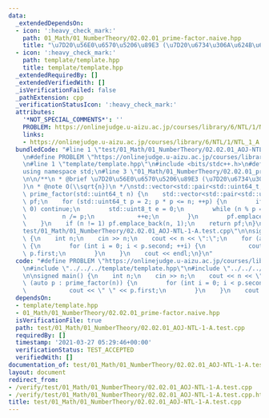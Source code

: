 ```yaml
---
data:
  _extendedDependsOn:
  - icon: ':heavy_check_mark:'
    path: 01_Math/01_NumberTheory/02.02.01_prime-factor.naive.hpp
    title: "\u7D20\u56E0\u6570\u5206\u89E3 (\u7D20\u6734\u306A\u624B\u6CD5)"
  - icon: ':heavy_check_mark:'
    path: template/template.hpp
    title: template/template.hpp
  _extendedRequiredBy: []
  _extendedVerifiedWith: []
  _isVerificationFailed: false
  _pathExtension: cpp
  _verificationStatusIcon: ':heavy_check_mark:'
  attributes:
    '*NOT_SPECIAL_COMMENTS*': ''
    PROBLEM: https://onlinejudge.u-aizu.ac.jp/courses/library/6/NTL/1/NTL_1_A
    links:
    - https://onlinejudge.u-aizu.ac.jp/courses/library/6/NTL/1/NTL_1_A
  bundledCode: "#line 1 \"test/01_Math/01_NumberTheory/02.02.01_AOJ-NTL-1-A.test.cpp\"\
    \n#define PROBLEM \"https://onlinejudge.u-aizu.ac.jp/courses/library/6/NTL/1/NTL_1_A\"\
    \n#line 1 \"template/template.hpp\"\n#include <bits/stdc++.h>\n#define int int64_t\n\
    using namespace std;\n#line 3 \"01_Math/01_NumberTheory/02.02.01_prime-factor.naive.hpp\"\
    \n\n/**\n * @brief \u7D20\u56E0\u6570\u5206\u89E3 (\u7D20\u6734\u306A\u624B\u6CD5\
    )\n * @note O(\\sqrt{n})\n */\nstd::vector<std::pair<std::uint64_t, std::uint8_t>>\
    \ prime_factor(std::uint64_t n) {\n    std::vector<std::pair<std::uint64_t, std::uint8_t>>\
    \ pf;\n    for (std::uint64_t p = 2; p * p <= n; ++p) {\n        if (n % p !=\
    \ 0) continue;\n        std::uint8_t e = 0;\n        while (n % p == 0) {\n  \
    \          n /= p;\n            ++e;\n        }\n        pf.emplace_back(p, e);\n\
    \    }\n    if (n != 1) pf.emplace_back(n, 1);\n    return pf;\n}\n#line 4 \"\
    test/01_Math/01_NumberTheory/02.02.01_AOJ-NTL-1-A.test.cpp\"\n\nsigned main()\
    \ {\n    int n;\n    cin >> n;\n    cout << n << \":\";\n    for (auto p : prime_factor(n))\
    \ {\n        for (int i = 0; i < p.second; ++i) {\n            cout << \" \" <<\
    \ p.first;\n        }\n    }\n    cout << endl;\n}\n"
  code: "#define PROBLEM \"https://onlinejudge.u-aizu.ac.jp/courses/library/6/NTL/1/NTL_1_A\"\
    \n#include \"../../../template/template.hpp\"\n#include \"../../../01_Math/01_NumberTheory/02.02.01_prime-factor.naive.hpp\"\
    \n\nsigned main() {\n    int n;\n    cin >> n;\n    cout << n << \":\";\n    for\
    \ (auto p : prime_factor(n)) {\n        for (int i = 0; i < p.second; ++i) {\n\
    \            cout << \" \" << p.first;\n        }\n    }\n    cout << endl;\n}"
  dependsOn:
  - template/template.hpp
  - 01_Math/01_NumberTheory/02.02.01_prime-factor.naive.hpp
  isVerificationFile: true
  path: test/01_Math/01_NumberTheory/02.02.01_AOJ-NTL-1-A.test.cpp
  requiredBy: []
  timestamp: '2021-03-27 05:29:46+00:00'
  verificationStatus: TEST_ACCEPTED
  verifiedWith: []
documentation_of: test/01_Math/01_NumberTheory/02.02.01_AOJ-NTL-1-A.test.cpp
layout: document
redirect_from:
- /verify/test/01_Math/01_NumberTheory/02.02.01_AOJ-NTL-1-A.test.cpp
- /verify/test/01_Math/01_NumberTheory/02.02.01_AOJ-NTL-1-A.test.cpp.html
title: test/01_Math/01_NumberTheory/02.02.01_AOJ-NTL-1-A.test.cpp
---
```

